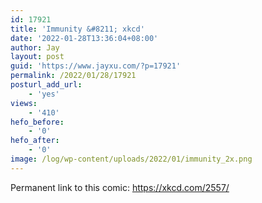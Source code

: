```yaml
---
id: 17921
title: 'Immunity &#8211; xkcd'
date: '2022-01-28T13:36:04+08:00'
author: Jay
layout: post
guid: 'https://www.jayxu.com/?p=17921'
permalink: /2022/01/28/17921
posturl_add_url:
    - 'yes'
views:
    - '410'
hefo_before:
    - '0'
hefo_after:
    - '0'
image: /log/wp-content/uploads/2022/01/immunity_2x.png
---
```


<!-- wp:paragraph -->
<p>Permanent link to this comic: <a href="https://xkcd.com/2557" target="_blank" rel="noreferrer noopener">https://xkcd.com/2557/</a></p>
<!-- /wp:paragraph -->

<!-- wp:image {"id":17922,"sizeSlug":"full","linkDestination":"attachment"} -->
<figure class="wp-block-image size-full"><a href="https://www.jayxu.com/?attachment_id=17922"><img src="https://www.jayxu.com/log/wp-content/uploads/2022/01/immunity_2x.png" alt="" class="wp-image-17922"/></a></figure>
<!-- /wp:image -->